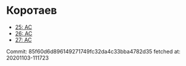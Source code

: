 # Коротаев
- [25: AC](25.md)
- [26: AC](26.md)
- [27: AC](27.md)

Commit: 85f60d6d896149271749fc32da4c33bba4782d35
 fetched at: 20201103-111723
